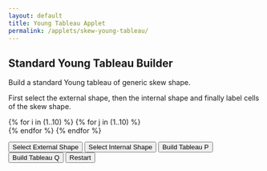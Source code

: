 ```yaml
---
layout: default
title: Young Tableau Applet
permalink: /applets/skew-young-tableau/
---
```


## Standard Young Tableau Builder

Build a standard Young tableau of generic skew shape.

First select the external shape, then the internal shape and finally label cells of the skew shape.

<link rel="stylesheet" href="/assets/css/applets/grid-style.css">


<div class="grid-container">
  {% for i in (1..10) %}
    {% for j in (1..10) %}
      <div class="grid-item" id="{{ i }}-{{ j }}"></div>
    {% endfor %}
  {% endfor %}
</div>


<button id="button1">Select External Shape</button>
<button id="button2">Select Internal Shape</button>
<button id="button3">Build Tableau P</button>
<button id="button4">Build Tableau Q</button>
<button id="restart">Restart</button>


<div id="message-1"></div>
<div id="message-2"></div>
<div id="message-3"></div>
<div id="message-4"></div>

<div id="operation-buttons" style="display: none;">
  <button id="iota1">ι₁</button>
  <button id="iota2">ι₂</button>
  <button id="skewRSK">skewRSK</button>
  <button id="restart-dynamics">Restart dynamics</button>
</div>

<div id="tableau-grids-wrapper">
  <div id="tableau-t-grid-container" class="grid-container"></div>
  <div id="tableau-q-grid-container" class="grid-container"></div>
</div>


<script src="https://code.jquery.com/jquery-3.6.0.min.js"></script>
<script src="/assets/js/young-tableau.js"></script>
